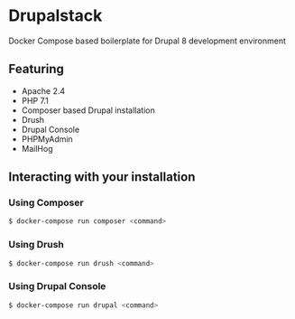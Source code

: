 # Drupalstack
Docker Compose based boilerplate for Drupal 8 development environment

## Featuring
* Apache 2.4
* PHP 7.1
* Composer based Drupal installation 
* Drush
* Drupal Console
* PHPMyAdmin
* MailHog

## Interacting with your installation
### Using Composer
```bash
$ docker-compose run composer <command>
```
### Using Drush
```bash
$ docker-compose run drush <command>
```
### Using Drupal Console
```bash
$ docker-compose run drupal <command>
```
